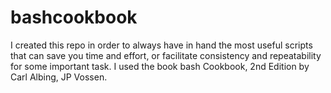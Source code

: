 # bashcookbook
I created this repo in order to always have in hand the most useful scripts that can save you time and effort, or facilitate consistency and repeatability for some important task. I used the book bash Cookbook, 2nd Edition by Carl Albing, JP Vossen.
